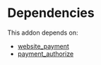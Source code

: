 # Dependencies

This addon depends on:

- [website_payment](https://github.com/bringout/oca-ocb-website/tree/03e03d5574c9d9e357b09fadc1b8eea46aeb8fc8/odoo-bringout-oca-ocb-website_payment)
- [payment_authorize](../../odoo-bringout-oca-ocb-payment_authorize)
